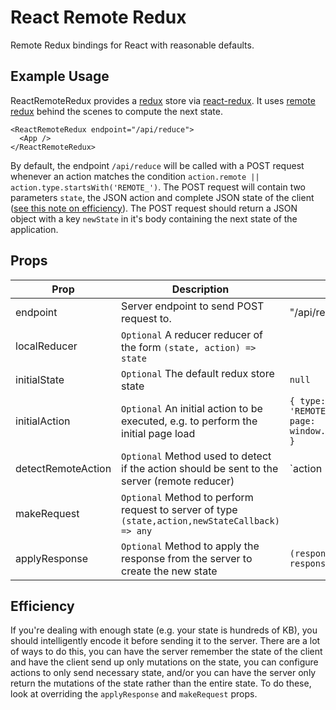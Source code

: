 # React Remote Redux

Remote Redux bindings for React with reasonable defaults.

## Example Usage

ReactRemoteRedux provides a [redux](https://github.com/reactjs/redux) store via [react-redux](https://github.com/reactjs/redux).
It uses [remote redux](https://github.com/seveibar/remote-redux) behind the scenes to compute the next state.

```
<ReactRemoteRedux endpoint="/api/reduce">
  <App />
</ReactRemoteRedux>
```

By default, the endpoint `/api/reduce` will be called with a POST request whenever an action matches the
condition `action.remote || action.type.startsWith('REMOTE_')`. The POST request will contain two parameters
`state`, the JSON action and complete JSON state of the client ([see this note on efficiency](#efficiency)). The
POST request should return a JSON object with a key `newState` in it's body containing the next state of the
application.

## Props

| Prop | Description | Example |
| ---- | ----------- | ------- |
| endpoint | Server endpoint to send POST request to. | "/api/reduce" |
| localReducer | `Optional` A reducer reducer of the form `(state, action) => state` | |
| initialState | `Optional` The default redux store state | `null` |
| initialAction | `Optional` An initial action to be executed, e.g. to perform the initial page load | `{ type: 'REMOTE_LOAD_PAGE', page: window.location.pathname }` |
| detectRemoteAction | `Optional` Method used to detect if the action should be sent to the server (remote reducer) | `action => action.remote || action.type.startsWith('REMOTE_')` |
| makeRequest | `Optional` Method to perform request to server of type `(state,action,newStateCallback) => any` | |
| applyResponse | `Optional` Method to apply the response from the server to create the new state | `(response) => response.newState` |

## Efficiency

If you're dealing with enough state (e.g. your state is hundreds of KB), you should intelligently
encode it before sending it to the server. There are a lot of ways to do this, you can have the server
remember the state of the client and have the client send up only mutations on the state, you can configure
actions to only send necessary state, and/or you can have the server only return the mutations of the
state rather than the entire state. To do these, look at overriding the `applyResponse` and `makeRequest`
props.



